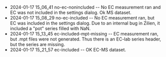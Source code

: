 - 2024-01-17 15\_06\_41 no-ec-nonincluded -- No EC measurement ran and EC was not included in the settings dialog. Ok MS dataset.
- 2024-01-17 15\_08\_29 no-ec-included -- No EC measurement ran, but EC was included in the settings dialog. Due to an internal bug in Zilien, it included a "pot" series filled with NaN.
- 2024-01-17 15\_13\_45 ec-included-mpt-missing -- EC measurement ran, but .mpt files were not generated. Thus there is an EC-lab series header, but the series are missing.
- 2024-01-17 15\_21\_57 ec-included -- OK EC-MS dataset.

